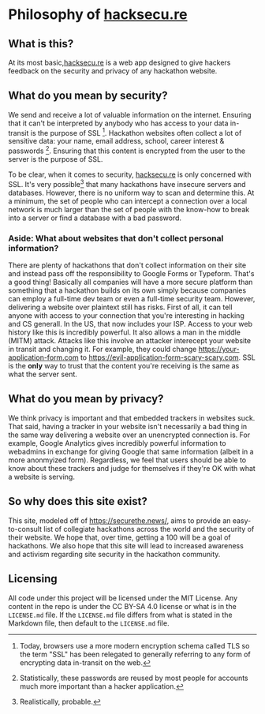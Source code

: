 # Philosophy of [hacksecu.re](https://hacksecu.re)
## What is this?
At its most basic,[hacksecu.re](https://hacksecu.re) is a web app designed to give hackers feedback on the security and privacy of any hackathon website. 
## What do you mean by security?
We send and receive a lot of valuable information on the internet. Ensuring that it can't be interpreted by anybody who has access to your data in-transit is the purpose of SSL [^1]. Hackathon websites often collect a lot of sensitive data: your name, email address, school, career interest & passwords [^2]. Ensuring that this content is encrypted from the user to the server is the purpose of SSL.

To be clear, when it comes to security, [hacksecu.re](https://hacksecu.re) is only concerned with SSL. It's very possible[^3] that many hackathons have insecure servers and databases. However, there is no uniform way to scan and determine this. At a minimum, the set of people who can intercept a connection over a local network is much larger than the set of people with the know-how to break into a server or find a database with a bad password. 

### Aside: What about websites that don't collect personal information?
There are plenty of hackathons that don't collect information on their site and instead pass off the responsibility to Google Forms or Typeform. That's a good thing! Basically all companies will have a more secure platform than something that a hackathon builds on its own simply because companies can employ a full-time dev team or even a full-time security team. However, delivering a website over plaintext still has risks. First of all, it can tell anyone with access to your connection that you're interesting in hacking and CS generall. In the US, that now includes your ISP. Access to your web history like this is incredibly powerful. It also allows a man in the middle (MITM) attack. Attacks like this involve an attacker interecept your website in transit and changing it. For example, they could change https://your-application-form.com to https://evil-application-form-scary-scary.com. SSL is the **only** way to trust that the content you're receiving is the same as what the server sent. 

## What do you mean by privacy?
We think privacy is important and that embedded trackers in websites suck. That said, having a tracker in your website isn't necessarily a bad thing in the same way delivering a website over an unencrypted connection is. For example, Google Analytics gives incredibly powerful information to webadmins in exchange for giving Google that same information (albeit in a more anonmyized form). Regardless, we feel that users should be able to know about these trackers and judge for themselves if they're OK with what a website is serving. 

## So why does this site exist?
This site, modeled off of https://securethe.news/, aims to provide an easy-to-consult list of collegiate hackathons across the world and the security of their website. We hope that, over time, getting a 100 will be a goal of hackathons. We also hope that this site will lead to increased awareness and activism regarding site security in the hackathon community. 


## Licensing
All code under this project will be licensed under the MIT License. Any content in the repo is under the CC BY-SA 4.0 license or what is in the `LICENSE.md` file. If the `LICENSE.md` file differs from what is stated in the Markdown file, then default to the `LICENSE.md` file.

[^1]: Today, browsers use a more modern encryption schema called TLS so the term "SSL" has been relegated to generally referring to any form of encrypting data in-transit on the web. 

[^2]: Statistically, these passwords are reused by most people for accounts much more important than a hacker application.

[^3]: Realistically, probable.